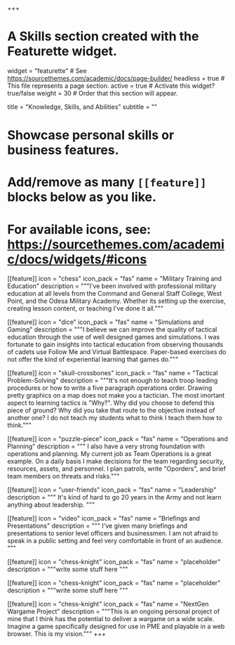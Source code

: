 +++
# A Skills section created with the Featurette widget.
widget = "featurette"  # See https://sourcethemes.com/academic/docs/page-builder/
headless = true  # This file represents a page section.
active = true  # Activate this widget? true/false
weight = 30  # Order that this section will appear.

title = "Knowledge, Skills, and Abilities"
subtitle = ""

# Showcase personal skills or business features.
# 
# Add/remove as many `[[feature]]` blocks below as you like.
# 
# For available icons, see: https://sourcethemes.com/academic/docs/widgets/#icons

[[feature]]
  icon = "chess"
  icon_pack = "fas"
  name = "Military Training and Education"
  description = """I've been involved with professional military education at all levels from the Command and General Staff College, West Point, and the Odesa Military Academy.  Whether its setting up the exercise, creating lesson content, or teaching I've done it all."""
  
[[feature]]
  icon = "dice"
  icon_pack = "fas"
  name = "Simulations and Gaming"
  description = """I believe we can improve the quality of tactical education through the use of well designed games and simulations.  I was fortunate to gain insights into tactical education from observing thousands of cadets use Follow Me and Virtual Battlespace.  Paper-based exercises do not offer the kind of experiential learning that games do."""  
  
[[feature]]
  icon = "skull-crossbones"
  icon_pack = "fas"
  name = "Tactical Problem-Solving"
  description = """It's not enough to teach troop leading procedures or how to write a five paragraph operations order.  Drawing pretty graphics on a map does not make you a tactician.  The most imortant aspect to learning tactics is "Why?". Why did you choose to defend this piece of ground? Why did you take that route to the objective instead of another one? I do not teach my students what to think I teach them how to think."""

  [[feature]]
  icon = "puzzle-piece"
  icon_pack = "fas"
  name = "Operations and Planning"
  description = """ I also have a very strong foundation with operations and planning.  My current job as Team Operations is a great example.  On a daily basis I make decisions for the team regarding security, resources, assets, and personnel.  I plan patrols, write "Oporders", and brief team members on threats and risks."""

  [[feature]]
  icon = "user-friends"
  icon_pack = "fas"
  name = "Leadership"
  description = """ It's kind of hard to go 20 years in the Army and not learn anything about leadership. """

  [[feature]]
  icon = "video"
  icon_pack = "fas"
  name = "Briefings and Presentations"
  description = """ I've given many briefings and presentations to senior level officers and businessmen.  I am not afraid to speak in a public setting and feel very comfortable in front of an audience. """

  [[feature]]
  icon = "chess-knight"
  icon_pack = "fas"
  name = "placeholder"
  description = """write some stuff here """

  [[feature]]
  icon = "chess-knight"
  icon_pack = "fas"
  name = "placeholder"
  description = """write some stuff here """

[[feature]]
  icon = "chess-knight"
  icon_pack = "fas"
  name = "NextGen Wargame Project"
  description = """This is an ongoing personal project of mine that I think has the potential to deliver a wargame on a wide scale.  Imagine a game specifically designed for use in PME and playable in a web browser.  This is my vision."""
+++
